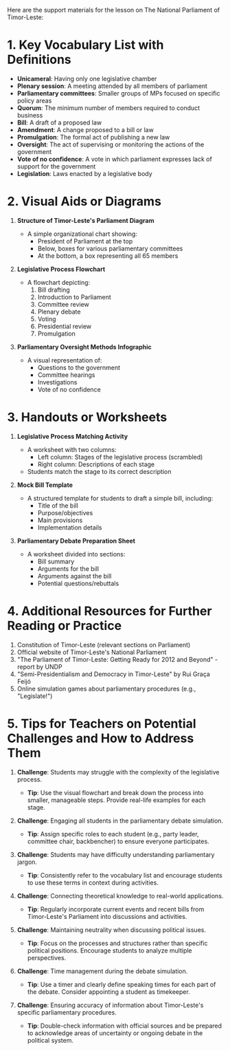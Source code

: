 Here are the support materials for the lesson on The National Parliament of Timor-Leste:

# 1. Key Vocabulary List with Definitions

- **Unicameral**: Having only one legislative chamber
- **Plenary session**: A meeting attended by all members of parliament
- **Parliamentary committees**: Smaller groups of MPs focused on specific policy areas
- **Quorum**: The minimum number of members required to conduct business
- **Bill**: A draft of a proposed law
- **Amendment**: A change proposed to a bill or law
- **Promulgation**: The formal act of publishing a new law
- **Oversight**: The act of supervising or monitoring the actions of the government
- **Vote of no confidence**: A vote in which parliament expresses lack of support for the government
- **Legislation**: Laws enacted by a legislative body

# 2. Visual Aids or Diagrams

1. **Structure of Timor-Leste's Parliament Diagram**
   - A simple organizational chart showing:
     - President of Parliament at the top
     - Below, boxes for various parliamentary committees
     - At the bottom, a box representing all 65 members

2. **Legislative Process Flowchart**
   - A flowchart depicting:
     1. Bill drafting
     2. Introduction to Parliament
     3. Committee review
     4. Plenary debate
     5. Voting
     6. Presidential review
     7. Promulgation

3. **Parliamentary Oversight Methods Infographic**
   - A visual representation of:
     - Questions to the government
     - Committee hearings
     - Investigations
     - Vote of no confidence

# 3. Handouts or Worksheets

1. **Legislative Process Matching Activity**
   - A worksheet with two columns:
     - Left column: Stages of the legislative process (scrambled)
     - Right column: Descriptions of each stage
   - Students match the stage to its correct description

2. **Mock Bill Template**
   - A structured template for students to draft a simple bill, including:
     - Title of the bill
     - Purpose/objectives
     - Main provisions
     - Implementation details

3. **Parliamentary Debate Preparation Sheet**
   - A worksheet divided into sections:
     - Bill summary
     - Arguments for the bill
     - Arguments against the bill
     - Potential questions/rebuttals

# 4. Additional Resources for Further Reading or Practice

1. Constitution of Timor-Leste (relevant sections on Parliament)
2. Official website of Timor-Leste's National Parliament
3. "The Parliament of Timor-Leste: Getting Ready for 2012 and Beyond" - report by UNDP
4. "Semi-Presidentialism and Democracy in Timor-Leste" by Rui Graça Feijó
5. Online simulation games about parliamentary procedures (e.g., "Legislate!")

# 5. Tips for Teachers on Potential Challenges and How to Address Them

1. **Challenge**: Students may struggle with the complexity of the legislative process.
   - **Tip**: Use the visual flowchart and break down the process into smaller, manageable steps. Provide real-life examples for each stage.

2. **Challenge**: Engaging all students in the parliamentary debate simulation.
   - **Tip**: Assign specific roles to each student (e.g., party leader, committee chair, backbencher) to ensure everyone participates.

3. **Challenge**: Students may have difficulty understanding parliamentary jargon.
   - **Tip**: Consistently refer to the vocabulary list and encourage students to use these terms in context during activities.

4. **Challenge**: Connecting theoretical knowledge to real-world applications.
   - **Tip**: Regularly incorporate current events and recent bills from Timor-Leste's Parliament into discussions and activities.

5. **Challenge**: Maintaining neutrality when discussing political issues.
   - **Tip**: Focus on the processes and structures rather than specific political positions. Encourage students to analyze multiple perspectives.

6. **Challenge**: Time management during the debate simulation.
   - **Tip**: Use a timer and clearly define speaking times for each part of the debate. Consider appointing a student as timekeeper.

7. **Challenge**: Ensuring accuracy of information about Timor-Leste's specific parliamentary procedures.
   - **Tip**: Double-check information with official sources and be prepared to acknowledge areas of uncertainty or ongoing debate in the political system.